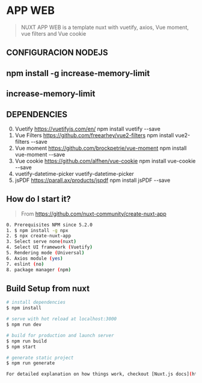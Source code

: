 # APP WEB

> NUXT APP WEB is a template nuxt with vuetify, axios, Vue moment, vue filters and Vue cookie

## CONFIGURACION NODEJS
## npm install -g increase-memory-limit
## increase-memory-limit
## DEPENDENCIES

0. Vuetify https://vuetifyjs.com/en/ npm install vuetify --save
1. Vue Filters https://github.com/freearhey/vue2-filters npm install vue2-filters --save
1. Vue moment https://github.com/brockpetrie/vue-moment npm install vue-moment --save
1. Vue cookie https://github.com/alfhen/vue-cookie npm install vue-cookie --save
1. vuetify-datetime-picker vuetify-datetime-picker
1. jsPDF https://parall.ax/products/jspdf npm install jsPDF --save

## How do I start it?

> From https://github.com/nuxt-community/create-nuxt-app

```bash
0. Prerequisites NPM since 5.2.0
1. $ npm install -g npx
2. $ npx create-nuxt-app
3. Select serve none(nuxt)
4. Select UI framework (Vuetify)
5. Rendering mode (Universal)
6. Axios module (yes)
7. eslint (no)
8. package manager (npm)
```

## Build Setup from nuxt

```bash
# install dependencies
$ npm install

# serve with hot reload at localhost:3000
$ npm run dev

# build for production and launch server
$ npm run build
$ npm start

# generate static project
$ npm run generate

For detailed explanation on how things work, checkout [Nuxt.js docs](https://nuxtjs.org).
```
